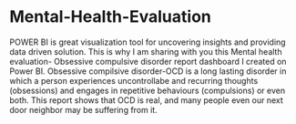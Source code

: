 # Mental-Health-Evaluation
POWER BI is great visualization tool for uncovering insights and providing data driven solution. This is why I am sharing with you this Mental health evaluation- Obsessive compulsive disorder report dashboard I created on Power BI. 
Obsessive compilsive disorder-OCD is a long lasting disorder in which a person experiences uncontrollabe and recurring thoughts (obsessions) and engages in repetitive behaviours (compulsions) or even both. 
This report shows that OCD is real, and many people even our next door neighbor may be suffering from it.
